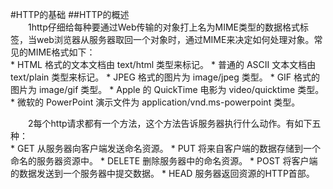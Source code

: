#HTTP的基础
##HTTP的概述</br>
&emsp;&emsp;1http仔细给每种要通过Web传输的对象打上名为MIME类型的数据格式标签，当web浏览器从服务器取回一个对象时，通过MIME来决定如何处理对象。常见的MIME格式如下：</br>
    * HTML 格式的文本文档由 text/html 类型来标记。
    * 普通的 ASCII 文本文档由 text/plain 类型来标记。
    * JPEG 格式的图片为 image/jpeg 类型。
    *  GIF 格式的图片为 image/gif 类型。
    *  Apple 的 QuickTime 电影为 video/quicktime 类型。
    * 微软的 PowerPoint 演示文件为 application/vnd.ms-powerpoint 类型。
    
&emsp;&emsp;2每个http请求都有一个方法，这个方法告诉服务器执行什么动作。有如下五种：</br>
    * GET 从服务器向客户端发送命名资源。
    * PUT 将来自客户端的数据存储到一个命名的服务器资源中。
    * DELETE 删除服务器中的命名资源。
    * POST 将客户端的数据发送到一个服务器中提交数据。
    * HEAD 服务器返回资源的HTTP首部。

    
   

    